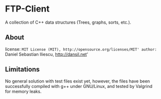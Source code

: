 FTP-Client
================

A collection of C++ data structures (Trees, graphs, sorts, etc.).

About
------------------

license: `MIT License (MIT), http://opensource.org/licenses/MIT'
author: `Daniel Sebastian Iliescu, http://dansil.net'

Limitations
------------------

No general solution with test files exist yet, however, the files have been successfully compiled with g++ under GNU/Linux, and tested by Valgrind for memory leaks.
